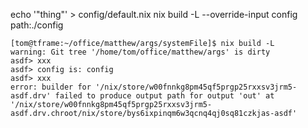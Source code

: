 echo '"thing"' > config/default.nix
nix build -L --override-input config path:./config
```
[tom@tframe:~/office/matthew/args/systemFile]$ nix build -L
warning: Git tree '/home/tom/office/matthew/args' is dirty
asdf> xxx
asdf> config is: config
asdf> xxx
error: builder for '/nix/store/w00fnnkg8pm45qf5prgp25rxxsv3jrm5-asdf.drv' failed to produce output path for output 'out' at '/nix/store/w00fnnkg8pm45qf5prgp25rxxsv3jrm5-asdf.drv.chroot/nix/store/bys6ixpinqm6w3qcnq4qj0sq81czkjas-asdf'
```
